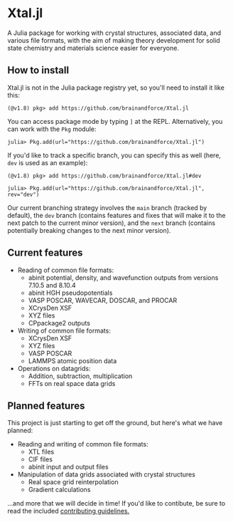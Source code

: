 # Xtal.jl

A Julia package for working with crystal structures, associated data, and various file formats,
with the aim of making theory development for solid state chemistry and materials science easier
for everyone.

## How to install

Xtal.jl is not in the Julia package registry yet, so you'll need to install it like this:

```
(@v1.8) pkg> add https://github.com/brainandforce/Xtal.jl 
```

You can access package mode by typing `]` at the REPL. Alternatively, you can work with the `Pkg`
module:

```julia-repl
julia> Pkg.add(url="https://github.com/brainandforce/Xtal.jl")
```

If you'd like to track a specific branch, you can specify this as well (here, `dev` is used as an
example):

```
(@v1.8) pkg> add https://github.com/brainandforce/Xtal.jl#dev
```
```julia-repl
julia> Pkg.add(url="https://github.com/brainandforce/Xtal.jl", rev="dev")
```

Our current branching strategy involves the `main` branch (tracked by default), the `dev` branch 
(contains features and fixes that will make it to the next patch to the current minor version), and
the `next` branch (contains potentially breaking changes to the next minor version).

## Current features

* Reading of common file formats:
     + abinit potential, density, and wavefunction outputs from versions 7.10.5 and 8.10.4
     + abinit HGH pseudopotentials
     + VASP POSCAR, WAVECAR, DOSCAR, and PROCAR
     + XCrysDen XSF
     + XYZ files
     + CPpackage2 outputs
* Writing of common file formats:
     + XCrysDen XSF
     + XYZ files
     + VASP POSCAR
     + LAMMPS atomic position data
* Operations on datagrids:
     + Addition, subtraction, multiplication
     + FFTs on real space data grids

## Planned features

This project is just starting to get off the ground, but here's what we have planned:

 * Reading and writing of common file formats:
     + XTL files
     + CIF files
     + abinit input and output files
 * Manipulation of data grids associated with crystal structures
     + Real space grid reinterpolation
     + Gradient calculations
     
...and more that we will decide in time! If you'd like to contibute, be sure to read the included
[contributing guidelines.](CONTRIBUTING.md)
